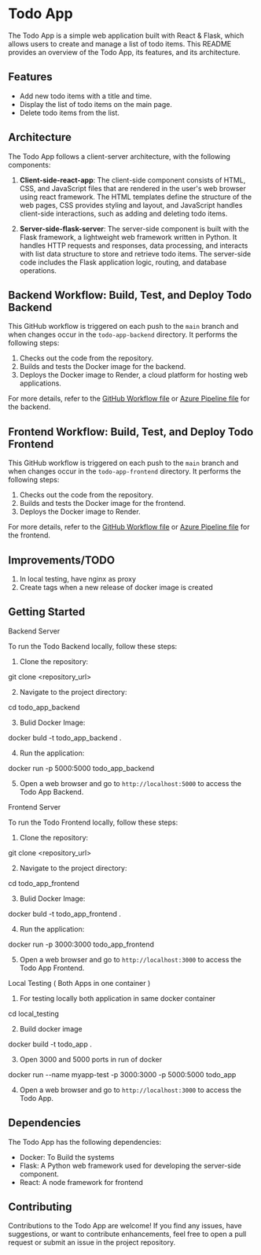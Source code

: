 # Todo App

The Todo App is a simple web application built with React & Flask, which allows users to create and manage a list of todo items. This README provides an overview of the Todo App, its features, and its architecture.

## Features

- Add new todo items with a title and time.
- Display the list of todo items on the main page.
- Delete todo items from the list.

## Architecture

The Todo App follows a client-server architecture, with the following components:

1. **Client-side-react-app**: The client-side component consists of HTML, CSS, and JavaScript files that are rendered in the user's web browser using react framework. The HTML templates define the structure of the web pages, CSS provides styling and layout, and JavaScript handles client-side interactions, such as adding and deleting todo items.

2. **Server-side-flask-server**: The server-side component is built with the Flask framework, a lightweight web framework written in Python. It handles HTTP requests and responses, data processing, and interacts with list data structure to store and retrieve todo items. The server-side code includes the Flask application logic, routing, and database operations.


## Backend Workflow: Build, Test, and Deploy Todo Backend

This GitHub workflow is triggered on each push to the `main` branch and when changes occur in the `todo-app-backend` directory. It performs the following steps:

1. Checks out the code from the repository.
2. Builds and tests the Docker image for the backend.
3. Deploys the Docker image to Render, a cloud platform for hosting web applications.

For more details, refer to the [GitHub Workflow file](./.github/workflows/build_test_deploy_todo_backend.yml) or [Azure Pipeline file](./azure_todo_backend_pipeline.yaml) for the backend.

## Frontend Workflow: Build, Test, and Deploy Todo Frontend

This GitHub workflow is triggered on each push to the `main` branch and when changes occur in the `todo-app-frontend` directory. It performs the following steps:

1. Checks out the code from the repository.
2. Builds and tests the Docker image for the frontend.
3. Deploys the Docker image to Render.

For more details, refer to the [GitHub Workflow file](./.github/workflows/build_test_deploy_todo_frontend.yml) or [Azure Pipeline file](./azure_todo_frontend_pipeline.yaml) for the frontend.

## Improvements/TODO 

1. In local testing, have nginx as proxy
2. Create tags when a new release of docker image is created

## Getting Started

Backend Server

To run the Todo Backend locally, follow these steps:

1. Clone the repository:

git clone <repository_url>

2. Navigate to the project directory:

cd todo_app_backend

3. Bulid Docker Image:

docker buld -t todo_app_backend .  

4. Run the application:

docker run -p 5000:5000 todo_app_backend


5. Open a web browser and go to `http://localhost:5000` to access the Todo App Backend.

Frontend Server

To run the Todo Frontend locally, follow these steps:

1. Clone the repository:

git clone <repository_url>

2. Navigate to the project directory:

cd todo_app_frontend

3. Bulid Docker Image:

docker buld -t todo_app_frontend .  

4. Run the application:

docker run -p 3000:3000 todo_app_frontend

5. Open a web browser and go to `http://localhost:3000` to access the Todo App Frontend.

Local Testing ( Both Apps in one container )

1. For testing locally both application in same docker container

cd local_testing

2. Build docker image

docker build -t todo_app .

3. Open 3000 and 5000 ports in run of docker

docker run --name myapp-test -p 3000:3000 -p 5000:5000 todo_app

4. Open a web browser and go to `http://localhost:3000` to access the Todo App.

## Dependencies

The Todo App has the following dependencies:

- Docker: To Build the systems
- Flask: A Python web framework used for developing the server-side component.
- React: A node framework for frontend

## Contributing

Contributions to the Todo App are welcome! If you find any issues, have suggestions, or want to contribute enhancements, feel free to open a pull request or submit an issue in the project repository.
